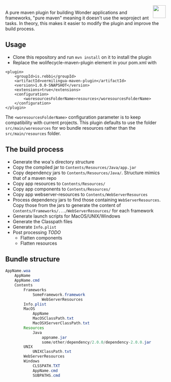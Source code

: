 <img align="right" src="https://www.hugi.io/github/img/antkiller2.png" width="40">

A pure maven plugin for building Wonder applications and frameworks, "pure maven" meaning it doesn't use the woproject ant tasks. In theory, this makes it easier to modify the plugin and improve the build process.

## Usage

* Clone this repository and run `mvn install` on it to install the plugin
* Replace the wolifecycle-maven-plugin <plugin> element in your pom.xml with

```
<plugin>
	<groupId>is.rebbi</groupId>
	<artifactId>vermilingua-maven-plugin</artifactId>
	<version>1.0.0-SNAPSHOT</version>
	<extensions>true</extensions>
	<configuration>
		<woresourcesFolderName>resources</woresourcesFolderName>
	</configuration>
</plugin>
```
The `<woresourcesFolderName>` configuration parameter is to keep compatibility with current projects. This plugin defaults to use the folder `src/main/woresources` for wo bundle resources rather than the `src/main/resources` folder.
	
## The build process 

* Generate the woa's directory structure
* Copy the compiled jar to `Contents/Resources/Java/app.jar`
* Copy dependency jars to `Contents/Resources/Java/`. Structure mimics that of a maven repo
* Copy app resources to `Contents/Resources/`
* Copy app components to `Contents/Resources/`
* Copy app webserver-resources to `Contents/WebServerResources`
* Process dependency jars to find those containing `WebServerResources`. Copy those from the jars to generate the content of `Contents/Frameworks/.../WebServerResources/` for each framework
* Generate launch scripts for MacOS/UNIX/Windows
* Generate the Classpath files
* Generate `Info.plist`
* Post processing *TODO*
  * Flatten components
  * Flatten resources

## Bundle structure

```java
AppName.woa
	AppName
	AppName.cmd
	Contents
		Frameworks
			SomeFramework.framework
  				WebServerResources
		Info.plist
		MacOS
			AppName
			MacOSClassPath.txt
			MacOSXServerClassPath.txt
		Resources
			Java
				appname.jar
				some/other/dependency/2.0.0/dependency-2.0.0.jar
		UNIX
			UNIXClassPath.txt
		WebServerResources
		Windows
			CLSSPATH.TXT
			AppName.cmd
			SUBPATHS.cmd
```


